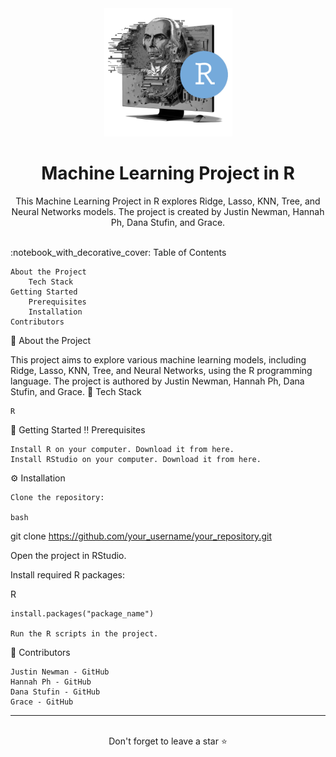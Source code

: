 <div align="center">
  <img src="https://raw.githubusercontent.com/JustinMatthewNewman/geoJson/main/ml_image.png" alt="logo" width="205" height="auto" />
  <h1>Machine Learning Project in R</h1>
  <p>
This Machine Learning Project in R explores Ridge, Lasso, KNN, Tree, and Neural Networks models. The project is created by Justin Newman, Hannah Ph, Dana Stufin, and Grace.
  </p>
<!-- Badges -->

<a href="https://your_project_website.vercel.app" target="_blank"></a>
<a href="https://your_project_website.vercel.app" target="_blank"></a>
</div>
<br />
<!-- Table of Contents -->
:notebook_with_decorative_cover: Table of Contents

    About the Project
        Tech Stack
    Getting Started
        Prerequisites
        Installation
    Contributors

<!-- About the Project -->
:star2: About the Project

This project aims to explore various machine learning models, including Ridge, Lasso, KNN, Tree, and Neural Networks, using the R programming language. The project is authored by Justin Newman, Hannah Ph, Dana Stufin, and Grace.
:space_invader: Tech Stack

    R

:toolbox: Getting Started
:bangbang: Prerequisites

    Install R on your computer. Download it from here.
    Install RStudio on your computer. Download it from here.

:gear: Installation

    Clone the repository:

    bash

git clone https://github.com/your_username/your_repository.git

Open the project in RStudio.

Install required R packages:

R

    install.packages("package_name")

    Run the R scripts in the project.

:handshake: Contributors

    Justin Newman - GitHub
    Hannah Ph - GitHub
    Dana Stufin - GitHub
    Grace - GitHub

<hr />
<br />
<div align="center">Don't forget to leave a star ⭐️</div>
